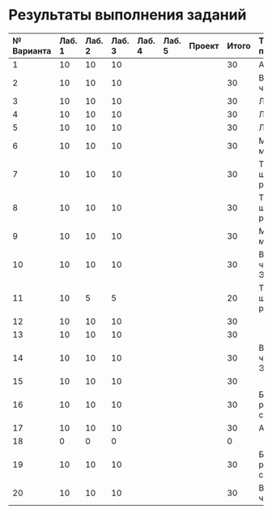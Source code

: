 # Результаты выполнения заданий

| № Варианта  | Лаб. 1 | Лаб. 2 | Лаб. 3 | Лаб. 4 | Лаб. 5 | Проект | Итого | Тема проекта |
|:------------|:-------|:-------|:-------|:-------|:-------|:-------|:------|:-------------|
| 1           | 10     | 10     | 10     |        |        |        | 30    | Анализ ДНК   |
| 2           | 10     | 10     | 10     |        |        |        | 30    | Вычисление числа $\pi$ |
| 3           | 10     | 10     | 10     |        |        |        | 30    | Лабиринт |
| 4           | 10     | 10     | 10     |        |        |        | 30    | Лабиринт |
| 5           | 10     | 10     | 10     |        |        |        | 30    | Лабиринт |
| 6           | 10     | 10     | 10     |        |        |        | 30    | Московское метро |
| 7           | 10     | 10     | 10     |        |        |        | 30    | Теория шести рукопожатий |
| 8           | 10     | 10     | 10     |        |        |        | 30    | Теория шести рукопожатий |
| 9           | 10     | 10     | 10     |        |        |        | 30    | Московское метро |
| 10          | 10     | 10     | 10     |        |        |        | 30    | Вычисление числа Эйлера |
| 11          | 10     |  5     |  5     |        |        |        | 20    | Теория шести рукопожатий |
| 12          | 10     | 10     | 10     |        |        |        | 30    ||
| 13          | 10     | 10     | 10     |        |        |        | 30    ||
| 14          | 10     | 10     | 10     |        |        |        | 30    | Вычисление числа Эйлера |
| 15          | 10     | 10     | 10     |        |        |        | 30    ||
| 16          | 10     | 10     | 10     |        |        |        | 30    | Баланс расстановки скобок |
| 17          | 10     | 10     | 10     |        |        |        | 30    | Анализ ДНК    |
| 18          |  0     |  0     |  0     |        |        |        |  0    ||
| 19          | 10     | 10     | 10     |        |        |        | 30    | Баланс расстановки скобок |
| 20          | 10     | 10     | 10     |        |        |        | 30    | Вычисление числа $\pi$ |

